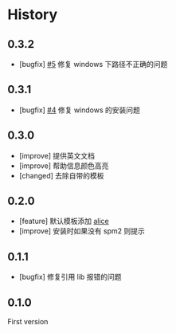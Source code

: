 # History

## 0.3.2

- [bugfix] [#5](https://github.com/spmjs/spm-init/issues/5) 修复 windows 下路径不正确的问题

## 0.3.1

- [bugfix] [#4](https://github.com/spmjs/spm-init/issues/4) 修复 windows 的安装问题

## 0.3.0

- [improve] 提供英文文档
- [improve] 帮助信息颜色高亮
- [changed] 去除自带的模板

## 0.2.0

- [feature] 默认模板添加 [alice](https://github.com/aralejs/template-alice/tree/spm2) 
- [improve] 安装时如果没有 spm2 则提示

## 0.1.1

- [bugfix] 修复引用 lib 报错的问题 
 
## 0.1.0

First version